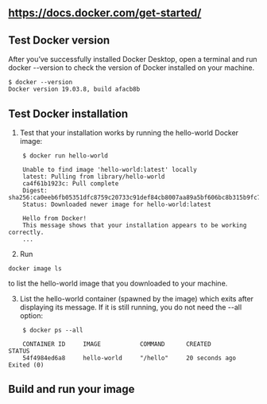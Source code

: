 ## 
## https://docs.docker.com/get-started/



## Test Docker version
After you’ve successfully installed Docker Desktop, open a terminal and run docker --version to check the version of Docker installed on your machine.

```
$ docker --version
Docker version 19.03.8, build afacb8b
```


## Test Docker installation

1. Test that your installation works by running the hello-world Docker image:
```
    $ docker run hello-world

    Unable to find image 'hello-world:latest' locally
    latest: Pulling from library/hello-world
    ca4f61b1923c: Pull complete
    Digest: sha256:ca0eeb6fb05351dfc8759c20733c91def84cb8007aa89a5bf606bc8b315b9fc7
    Status: Downloaded newer image for hello-world:latest

    Hello from Docker!
    This message shows that your installation appears to be working correctly.
    ...
```

2. Run 
```
docker image ls
```
to list the hello-world image that you downloaded to your machine.

3. List the hello-world container (spawned by the image) which exits after displaying its message. If it is still running, you do not need the --all option:

```
    $ docker ps --all

    CONTAINER ID     IMAGE           COMMAND      CREATED            STATUS
    54f4984ed6a8     hello-world     "/hello"     20 seconds ago     Exited (0) 
```


## Build and run your image



